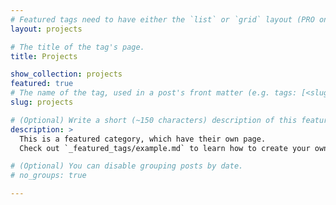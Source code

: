```yaml
---
# Featured tags need to have either the `list` or `grid` layout (PRO only).
layout: projects

# The title of the tag's page.
title: Projects

show_collection: projects
featured: true
# The name of the tag, used in a post's front matter (e.g. tags: [<slug>]).
slug: projects

# (Optional) Write a short (~150 characters) description of this featured tag.
description: >
  This is a featured category, which have their own page.
  Check out `_featured_tags/example.md` to learn how to create your own.

# (Optional) You can disable grouping posts by date.
# no_groups: true

---
```

